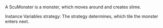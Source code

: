 A ScuMonster is a monster, which moves around and creates slime.

Instance Variables
	strategy:		The strategy determines, which tile the monster enters next.

